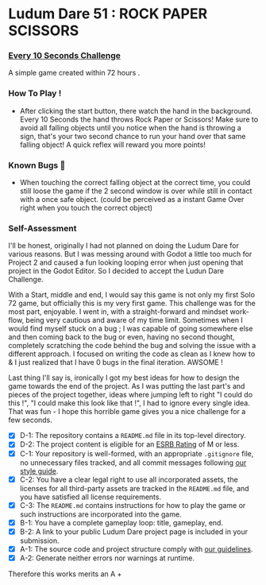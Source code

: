 # Ludum Dare 51 : ROCK PAPER SCISSORS
### [Every 10 Seconds Challenge](https://ldjam.com/events/ludum-dare/51/rock-paper-scissors)
A simple game created within 72 hours .

### How To Play !
- After clicking the start button, there watch the hand in the background. Every 10 Seconds
the hand throws Rock Paper or Scissors! Make sure to avoid all falling objects until you notice 
when the hand is throwing a sign, that's your two second chance to run your hand over that same falling object!
A quick reflex will reward you more points!

### Known Bugs :bug: 

- When touching the correct falling object at the correct time, you could still loose the game if the 2 second window is over while still in contact 
with a once safe object. (could be perceived as a instant Game Over right when you touch the correct object)

### Self-Assessment

I'll be honest, originally I had not planned on doing the Ludum Dare for various reasons. But I was messing around with Godot a little too much for Project 2 and caused a fun looking looping error when just opening that project in the Godot Editor. So I decided to accept the Ludun Dare Challenge.

With a Start, middle and end, I would say this game is not only my first Solo 72 game, but officially this is my very first game.
This challenge was for the most part, enjoyable. I went in, with a straight-forward and mindset work-flow, being very cautious and aware of my time limit. Sometimes when I would find myself stuck on a bug ; I was capable of going somewhere else and then coming back to the bug or even, having no second thought, completely scratching the code behind the bug and solving the issue with a different approach. I focused on writing the code as clean as I knew how to & I just realized that I have 0 bugs in the final iteration. AWSOME !

Last thing I'll say is, ironically I got my best ideas for how to design the game towards the end of the project. As I was putting the last part's and pieces of the project together, ideas where jumping left to right "I could do this !", "I could make this look like that !", I had to ignore every single idea. That was fun - I hope this horrible game gives you a nice challenge for a few seconds. 

- [X] D-1: The repository contains a <code>README.md</code> file in its top-level directory.
- [X] D-2: The project content is eligible for an <a href="https://www.esrb.org/ratings-guide/">ESRB Rating</a> of M or less.
- [X] C-1: Your repository is well-formed, with an appropriate <code>.gitignore</code> file, no unnecessary files tracked, and all commit messages following <a href="https://cbea.ms/git-commit/">our style guide</a>.
- [X] C-2: You have a clear legal right to use all incorporated assets, the licenses for all third-party assets are tracked in the <code>README.md</code> file, and you have satisfied all license requirements.
- [X] C-3: The <code>README.md</code> contains instructions for how to play the game or such instructions are incorporated into the game.
- [X] B-1: You have a complete gameplay loop: title, gameplay, end.
- [X] B-2: A link to your public Ludum Dare project page is included in your submission.
- [X] A-1: The source code and project structure comply with <a href="https://www.gdquest.com/docs/guidelines/best-practices/godot-gdscript/">our guidelines</a>.
- [X] A-2: Generate neither errors nor warnings at runtime.

Therefore this works merits an A +